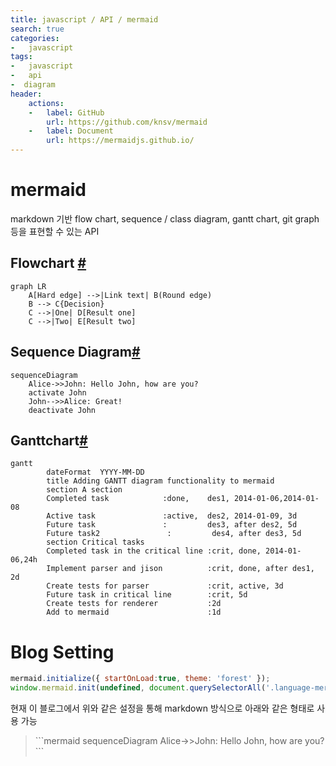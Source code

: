 ```yaml
---
title: javascript / API / mermaid
search: true  
categories:
-   javascript
tags:
-   javascript
-   api
-  diagram
header:  
    actions:
    -   label: GitHub
        url: https://github.com/knsv/mermaid
    -   label: Document
        url: https://mermaidjs.github.io/
---
```


# mermaid
markdown 기반 flow chart, sequence / class diagram, gantt chart, git graph 등을 표현할 수 있는 API


## Flowchart [#](https://mermaidjs.github.io/flowchart.html)

```mermaid
graph LR
    A[Hard edge] -->|Link text| B(Round edge)
    B --> C{Decision}
    C -->|One| D[Result one]
    C -->|Two| E[Result two]
```

## Sequence Diagram[#](https://mermaidjs.github.io/sequenceDiagram.html)

```mermaid
sequenceDiagram
    Alice->>John: Hello John, how are you?
    activate John
    John-->>Alice: Great!
    deactivate John
```


## Ganttchart[#](https://mermaidjs.github.io/gantt.html)
```mermaid
gantt
        dateFormat  YYYY-MM-DD
        title Adding GANTT diagram functionality to mermaid
        section A section
        Completed task            :done,    des1, 2014-01-06,2014-01-08
        Active task               :active,  des2, 2014-01-09, 3d
        Future task               :         des3, after des2, 5d
        Future task2               :         des4, after des3, 5d
        section Critical tasks
        Completed task in the critical line :crit, done, 2014-01-06,24h
        Implement parser and jison          :crit, done, after des1, 2d
        Create tests for parser             :crit, active, 3d
        Future task in critical line        :crit, 5d
        Create tests for renderer           :2d
        Add to mermaid                      :1d
```

# Blog Setting

```javascript
mermaid.initialize({ startOnLoad:true, theme: 'forest' });
window.mermaid.init(undefined, document.querySelectorAll('.language-mermaid'));
```

현재 이 블로그에서 위와 같은 설정을 통해 markdown 방식으로 아래와 같은 형태로 사용 가능
> \`\`\`mermaid
> sequenceDiagram
>    Alice->>John: Hello John, how are you?
> \`\`\`
<!--stackedit_data:
eyJoaXN0b3J5IjpbNzM4MzY4NjM4LC0zOTYxMzk1NzcsLTEyMj
EzNzg3OTEsLTgzMzgwNTc1NSwtMTg5ODYwMTMyMywtMTQwNzE3
MTkwMiw3ODM4MDc5NzgsLTg2NTk0Mzc4MF19
-->